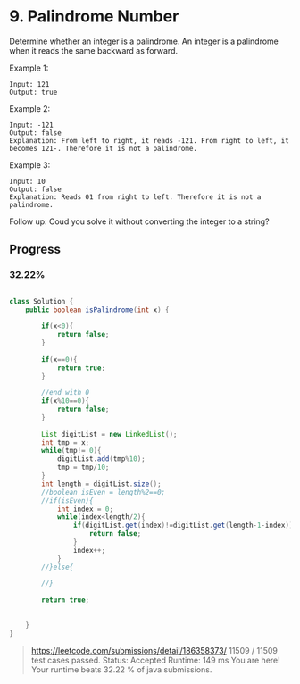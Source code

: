 # 9. Palindrome Number
Determine whether an integer is a palindrome. An integer is a palindrome when it reads the same backward as forward.

Example 1:

    Input: 121
    Output: true
Example 2:

    Input: -121
    Output: false
    Explanation: From left to right, it reads -121. From right to left, it becomes 121-. Therefore it is not a palindrome.

Example 3:

    Input: 10
    Output: false
    Explanation: Reads 01 from right to left. Therefore it is not a palindrome.

Follow up:
Coud you solve it without converting the integer to a string?

## Progress

### 32.22%


```java

class Solution {
    public boolean isPalindrome(int x) {
        
        if(x<0){
            return false;
        }
        
        if(x==0){
            return true;
        }
        
        //end with 0
        if(x%10==0){
            return false;
        }
        
        List digitList = new LinkedList();
        int tmp = x;
        while(tmp!= 0){
            digitList.add(tmp%10);
            tmp = tmp/10;
        }
        int length = digitList.size();
        //boolean isEven = length%2==0;
        //if(isEven){
            int index = 0;
            while(index<length/2){
                if(digitList.get(index)!=digitList.get(length-1-index)){
                    return false;
                }
                index++;
            }
        //}else{
            
        //}
        
        return true;
        
        
    }
}
```

>https://leetcode.com/submissions/detail/186358373/
11509 / 11509 test cases passed.
Status: Accepted
Runtime: 149 ms
You are here! 
Your runtime beats 32.22 % of java submissions.

